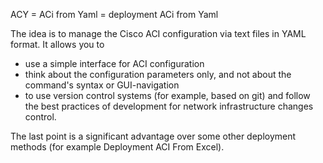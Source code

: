ACY = ACi from Yaml = deployment ACi from Yaml

The idea is to manage the Cisco ACI configuration via text files in YAML format. It allows you to
- use a simple interface for ACI configuration
- think about the configuration parameters only, and not about the command's syntax or GUI-navigation
- to use version control systems (for example, based on git) and follow the best practices of development for network infrastructure changes control.

The last point is a significant advantage over some other deployment methods (for example Deployment ACI From Excel).
